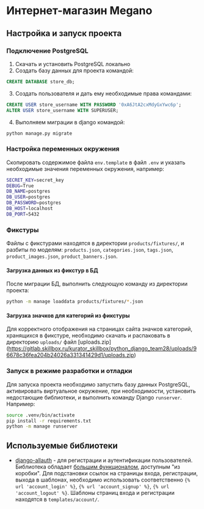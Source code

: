 # Интернет-магазин Megano

## Настройка и запуск проекта

### Подключение PostgreSQL

1. Скачать и установить PostgreSQL локально
2. Создать базу данных для проекта командой:
```sql
CREATE DATABASE store_db;
```
3. Создать пользователя и дать ему необходимые права командами:
```sql
CREATE USER store_username WITH PASSWORD '0xA6JtA2cxMdyGxYwc6p';
ALTER USER store_username WITH SUPERUSER;
```
4. Выполняем миграции в django командой:
```bash
python manage.py migrate
```

### Настройка переменных окружения

Скопировать содержимое файла `env.template` в файл `.env` и указать необходимые значения переменных окружения, например:
```bash
SECRET_KEY=secret_key
DEBUG=True
DB_NAME=postgres
DB_USER=postgres
DB_PASSWORD=postgres
DB_HOST=localhost
DB_PORT=5432
```

### Фикстуры

Файлы с фикстурами находятся в директории `products/fixtures/`, и разбиты по моделям: `products.json`,
`categories.json`,  `tags.json`, `product_images.json`, `product_banners.json`.

#### Загрузка данных из фикстур в БД

После миграции БД, выполнить следующую команду из директории проекта:

```bash
python -m manage loaddata products/fixtures/*.json
```

#### Загрузка значков для категорий из фикстуры

Для корректного отображения на страницах сайта значков категорий, хранящихся в фикстуре, необходимо скачать и 
распаковать в директорию `uploads/` файл
[uploads.zip] (https://gitlab.skillbox.ru/kurator_skillbox/python_django_team28/uploads/96678c36fea204b24026a331341429d1/uploads.zip)
### Запуск в режиме разработки и отладки

Для запуска проекта необходимо запустить базу данных PostgreSQL, активировать виртуальное окружение, при необходимости, 
установить недостающие 
библиотеки, и выполнить команду Django `runserver`. Например:

```bash
source .venv/bin/activate
pip install -r requirements.txt
python -m manage runserver
```

## Используемые библиотеки

- [django-allauth](https://github.com/pennersr/django-allauth) - для регистрации и аутентификации пользователей. 
  Библиотека обладает [большим функционалом](https://github.com/pennersr/django-allauth#features), доступным "из 
  коробки". Для подстановки ссылок на страницы входа, регистрации, выхода в шаблонах, необходимо использовать 
  соответственно `{% url 'account_login' %}`, `{% url 'account_signup' %}`, `{% url 'account_logout' %}`. Шаблоны 
  страниц входа и регистрации находятся в `templates/account/`.